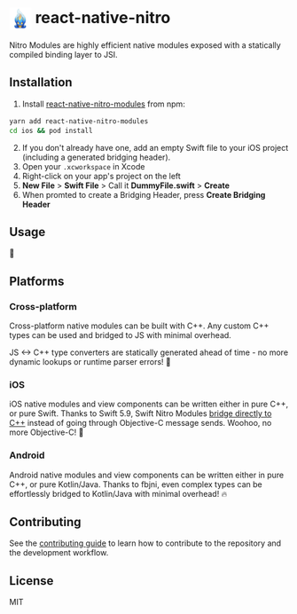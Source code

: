 <h1>
<img src="docs/img/blue-flame.png" height="40px" align="center" />
react-native-nitro
</h1>

Nitro Modules are highly efficient native modules exposed with a statically compiled binding layer to JSI.

## Installation

1. Install [react-native-nitro-modules](npmjs.org/react-native-nitro-modules) from npm:
  ```sh
  yarn add react-native-nitro-modules
  cd ios && pod install
  ```
2. If you don't already have one, add an empty Swift file to your iOS project (including a generated bridging header).
  1. Open your `.xcworkspace` in Xcode
  2. Right-click on your app's project on the left
  3. **New File** > **Swift File** > Call it **DummyFile.swift** > **Create**
  4. When promted to create a Bridging Header, press **Create Bridging Header**

## Usage

🤔

## Platforms

### Cross-platform

Cross-platform native modules can be built with C++.
Any custom C++ types can be used and bridged to JS with minimal overhead.

JS <-> C++ type converters are statically generated ahead of time - no more dynamic lookups or runtime parser errors! 🥳

### iOS

iOS native modules and view components can be written either in pure C++, or pure Swift.
Thanks to Swift 5.9, Swift Nitro Modules [bridge directly to C++](https://www.swift.org/documentation/cxx-interop/) instead of going through Objective-C message sends. Woohoo, no more Objective-C! 🥳

### Android

Android native modules and view components can be written either in pure C++, or pure Kotlin/Java.
Thanks to fbjni, even complex types can be effortlessly bridged to Kotlin/Java with minimal overhead! 🔥

## Contributing

See the [contributing guide](CONTRIBUTING.md) to learn how to contribute to the repository and the development workflow.

## License

MIT
